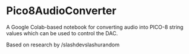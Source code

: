# Pico8AudioConverter
A Google Colab-based notebook for converting audio into PICO-8 string values which can be used to control the DAC.

Based on research by /slashdevslashurandom
